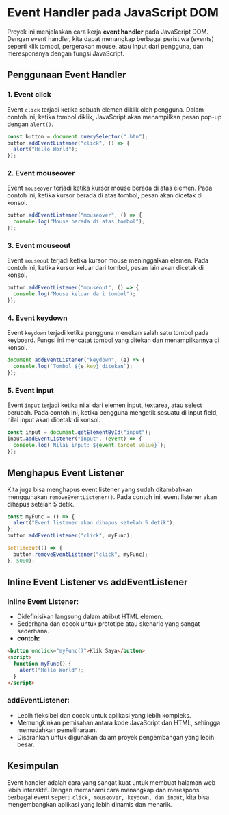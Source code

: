 # Event Handler pada JavaScript DOM

Proyek ini menjelaskan cara kerja **event handler** pada JavaScript DOM. Dengan event handler, kita dapat menangkap berbagai peristiwa (events) seperti klik tombol, pergerakan mouse, atau input dari pengguna, dan meresponsnya dengan fungsi JavaScript.

## Penggunaan Event Handler

### 1. Event click

Event `click` terjadi ketika sebuah elemen diklik oleh pengguna. Dalam contoh ini, ketika tombol diklik, JavaScript akan menampilkan pesan pop-up dengan `alert()`.

```javascript
const button = document.querySelector(".btn");
button.addEventListener("click", () => {
  alert("Hello World");
});
```

### 2. Event mouseover

Event `mouseover` terjadi ketika kursor mouse berada di atas elemen. Pada contoh ini, ketika kursor berada di atas tombol, pesan akan dicetak di konsol.

```javascript
button.addEventListener("mouseover", () => {
  console.log("Mouse berada di atas tombol");
});
```

### 3. Event mouseout

Event `mouseout` terjadi ketika kursor mouse meninggalkan elemen. Pada contoh ini, ketika kursor keluar dari tombol, pesan lain akan dicetak di konsol.

```javascript
button.addEventListener("mouseout", () => {
  console.log("Mouse keluar dari tombol");
});
```

### 4. Event keydown

Event `keydown` terjadi ketika pengguna menekan salah satu tombol pada keyboard. Fungsi ini mencatat tombol yang ditekan dan menampilkannya di konsol.

```javascript
document.addEventListener("keydown", (e) => {
  console.log(`Tombol ${e.key} ditekan`);
});
```

### 5. Event input

Event `input` terjadi ketika nilai dari elemen input, textarea, atau select berubah. Pada contoh ini, ketika pengguna mengetik sesuatu di input field, nilai input akan dicetak di konsol.

```javascript
const input = document.getElementById("input");
input.addEventListener("input", (event) => {
  console.log(`Nilai input: ${event.target.value}`);
});
```

## Menghapus Event Listener

Kita juga bisa menghapus event listener yang sudah ditambahkan menggunakan `removeEventListener()`. Pada contoh ini, event listener akan dihapus setelah 5 detik.

```javascript
const myFunc = () => {
  alert("Event listener akan dihapus setelah 5 detik");
};
button.addEventListener("click", myFunc);

setTimeout(() => {
  button.removeEventListener("click", myFunc);
}, 5000);
```

## Inline Event Listener vs addEventListener

### Inline Event Listener:

- Didefinisikan langsung dalam atribut HTML elemen.
- Sederhana dan cocok untuk prototipe atau skenario yang sangat sederhana.
- **contoh:**

```html
<button onclick="myFunc()">Klik Saya</button>
<script>
  function myFunc() {
    alert("Hello World");
  }
</script>
```

### addEventListener:

- Lebih fleksibel dan cocok untuk aplikasi yang lebih kompleks.
- Memungkinkan pemisahan antara kode JavaScript dan HTML, sehingga memudahkan pemeliharaan.
- Disarankan untuk digunakan dalam proyek pengembangan yang lebih besar.

## Kesimpulan

Event handler adalah cara yang sangat kuat untuk membuat halaman web lebih interaktif. Dengan memahami cara menangkap dan merespons berbagai event seperti `click, mouseover, keydown, dan input`, kita bisa mengembangkan aplikasi yang lebih dinamis dan menarik.
